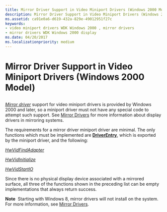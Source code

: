 ```yaml
---
title: Mirror Driver Support in Video Miniport Drivers (Windows 2000 Model)
description: Mirror Driver Support in Video Miniport Drivers (Windows 2000 Model)
ms.assetid: ca91e0a6-d619-432a-829e-49012951f27c
keywords:
- video miniport drivers WDK Windows 2000 , mirror drivers
- mirror drivers WDK Windows 2000 display
ms.date: 04/20/2017
ms.localizationpriority: medium
---
```


# Mirror Driver Support in Video Miniport Drivers (Windows 2000 Model)


## <span id="ddk_mirror_driver_support_in_video_miniport_drivers_windows_2000_model"></span><span id="DDK_MIRROR_DRIVER_SUPPORT_IN_VIDEO_MINIPORT_DRIVERS_WINDOWS_2000_MODEL"></span>


[*Mirror driver*](https://msdn.microsoft.com/library/windows/hardware/ff556308#wdkgloss-mirror-driver) support for video miniport drivers is provided by Windows 2000 and later, so a miniport driver must not have any special code to attempt such support. See [Mirror Drivers](mirror-drivers.md) for more information about display drivers in mirroring systems.

The requirements for a mirror driver miniport driver are minimal. The only functions which must be implemented are [**DriverEntry**](https://msdn.microsoft.com/library/windows/hardware/ff556159), which is exported by the miniport driver, and the following:

[*HwVidFindAdapter*](https://msdn.microsoft.com/library/windows/hardware/ff567332)

[*HwVidInitialize*](https://msdn.microsoft.com/library/windows/hardware/ff567345)

[*HwVidStartIO*](https://msdn.microsoft.com/library/windows/hardware/ff567367)

Since there is no physical display device associated with a mirrored surface, all three of the functions shown in the preceding list can be empty implementations that always return success.

**Note**  Starting with Windows 8, mirror drivers will not install on the system. For more information, see [Mirror Drivers](mirror-drivers.md).

 

 

 





